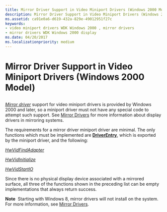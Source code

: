 ```yaml
---
title: Mirror Driver Support in Video Miniport Drivers (Windows 2000 Model)
description: Mirror Driver Support in Video Miniport Drivers (Windows 2000 Model)
ms.assetid: ca91e0a6-d619-432a-829e-49012951f27c
keywords:
- video miniport drivers WDK Windows 2000 , mirror drivers
- mirror drivers WDK Windows 2000 display
ms.date: 04/20/2017
ms.localizationpriority: medium
---
```


# Mirror Driver Support in Video Miniport Drivers (Windows 2000 Model)


## <span id="ddk_mirror_driver_support_in_video_miniport_drivers_windows_2000_model"></span><span id="DDK_MIRROR_DRIVER_SUPPORT_IN_VIDEO_MINIPORT_DRIVERS_WINDOWS_2000_MODEL"></span>


[*Mirror driver*](https://msdn.microsoft.com/library/windows/hardware/ff556308#wdkgloss-mirror-driver) support for video miniport drivers is provided by Windows 2000 and later, so a miniport driver must not have any special code to attempt such support. See [Mirror Drivers](mirror-drivers.md) for more information about display drivers in mirroring systems.

The requirements for a mirror driver miniport driver are minimal. The only functions which must be implemented are [**DriverEntry**](https://msdn.microsoft.com/library/windows/hardware/ff556159), which is exported by the miniport driver, and the following:

[*HwVidFindAdapter*](https://msdn.microsoft.com/library/windows/hardware/ff567332)

[*HwVidInitialize*](https://msdn.microsoft.com/library/windows/hardware/ff567345)

[*HwVidStartIO*](https://msdn.microsoft.com/library/windows/hardware/ff567367)

Since there is no physical display device associated with a mirrored surface, all three of the functions shown in the preceding list can be empty implementations that always return success.

**Note**  Starting with Windows 8, mirror drivers will not install on the system. For more information, see [Mirror Drivers](mirror-drivers.md).

 

 

 





